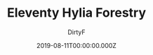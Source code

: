---
title: Eleventy Hylia Forestry
github: https://github.com/DirtyF/hylia-forestry
demo: https://hylia-forestry.netlify.app/
author: DirtyF
ssg:
  - Eleventy
cms:
  - Forestry
date: 2019-08-11T00:00:00.000Z
description: >-
  Hylia is a lightweight Eleventy starter kit to help you to create your own
  blog or personal website.
draft: true
publish_date: '2019-06-26T21:56:00Z'
update_date: '2020-11-03T09:03:51Z'
github_star: 24
github_fork: 17
---